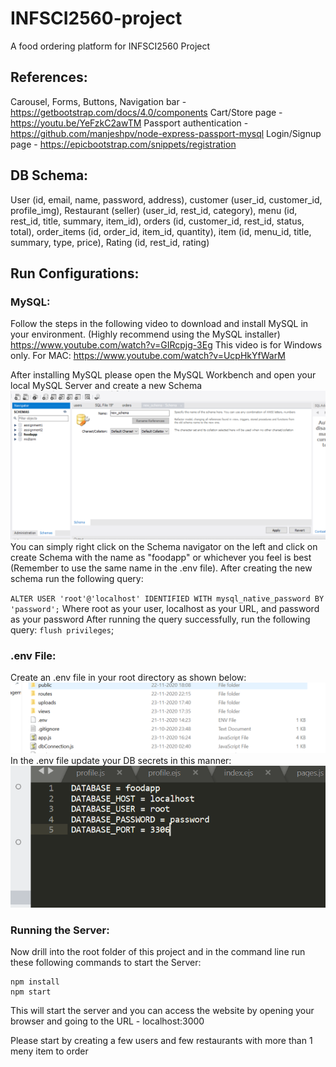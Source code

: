# INFSCI2560-project
A food ordering platform for INFSCI2560 Project


## References:

Carousel, Forms, Buttons, Navigation bar - https://getbootstrap.com/docs/4.0/components
Cart/Store page - https://youtu.be/YeFzkC2awTM
Passport authentication - https://github.com/manjeshpv/node-express-passport-mysql
Login/Signup page - https://epicbootstrap.com/snippets/registration

## DB Schema:

User (id, email, name, password, address),
customer (user_id, customer_id, profile_img), 
Restaurant (seller) (user_id, rest_id, category), 
menu (id, rest_id, title, summary, item_id),
orders (id, customer_id, rest_id, status, total), 
order_items (id, order_id, item_id, quantity),
item (id, menu_id, title, summary, type, price),
Rating (id, rest_id, rating)

## Run Configurations:

### MySQL:
Follow the steps in the following video to download and install MySQL in your environment. (Highly recommend using the MySQL installer)
https://www.youtube.com/watch?v=GIRcpjg-3Eg
This video is for Windows only. For MAC:
https://www.youtube.com/watch?v=UcpHkYfWarM

After installing MySQL please open the MySQL Workbench and open your local MySQL Server and create a new Schema
![Creating new Schema](https://github.com/shanu17/INFSCI2560-project/blob/master/public/uploads/createSchema.PNG)
You can simply right click on the Schema navigator on the left and click on create Schema with the name as "foodapp" or whichever you feel is best (Remember to use the same name in the .env file). After creating the new schema run the following query:

`ALTER USER 'root'@'localhost' IDENTIFIED WITH mysql_native_password BY 'password';`
Where root as your user, localhost as your URL, and password as your password
After running the query successfully, run the following query:
`flush privileges`;

### .env File:
Create an .env file in your root directory as shown below:
![Creating .env file](https://github.com/shanu17/INFSCI2560-project/blob/master/public/uploads/ENV.PNG)
In the .env file update your DB secrets in this manner:
![.env file example](https://github.com/shanu17/INFSCI2560-project/blob/master/public/uploads/ENVData.PNG)

### Running the Server:
Now drill into the root folder of this project and in the command line run these following commands to start the Server:
```
npm install
npm start
```
This will start the server and you can access the website by opening your browser and going to the URL - localhost:3000

Please start by creating a few users and few restaurants with more than 1 meny item to order
